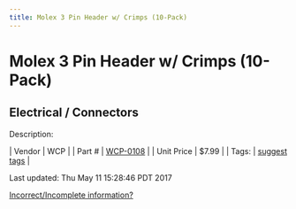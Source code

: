 ```yaml
---
title: Molex 3 Pin Header w/ Crimps (10-Pack)
---
```


# Molex 3 Pin Header w/ Crimps (10-Pack)
## Electrical / Connectors
Description: 	 

| Vendor | WCP | 
| Part # | [WCP-0108](http://www.wcproducts.net/WCP-0108) | 
| Unit Price | $7.99 | 
| Tags: | [suggest tags](https://docs.google.com/forms/d/e/1FAIpQLSeWyY8v3RgOty-MyWmh9U0iivNYN_molChYyS-0U-o-kOAv_g/viewform) | 

Last updated: Thu May 11 15:28:46 PDT 2017

 [Incorrect/Incomplete information?](https://docs.google.com/forms/d/e/1FAIpQLSeWyY8v3RgOty-MyWmh9U0iivNYN_molChYyS-0U-o-kOAv_g/viewform)
